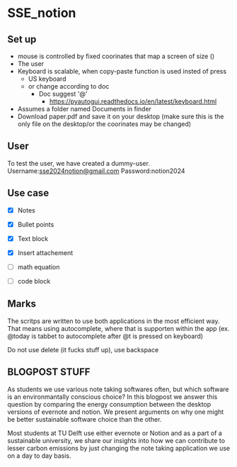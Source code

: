 # SSE_notion

## Set up

- mouse is controlled by fixed coorinates that map a screen of size ()
- The user
- Keyboard is scalable, when copy-paste function is used insted of press
  - US keyboard
  - or change according to doc
    - Doc suggest '@'
      - https://pyautogui.readthedocs.io/en/latest/keyboard.html
- Assumes a folder named Documents in finder 
- Download paper.pdf and save it on your desktop (make sure this is the only file on the desktop/or the coorinates may be changed)

## User

To test the user, we have created a dummy-user.
Username:sse2024notion@gmail.com
Password:notion2024


## Use case
- [x] Notes
- [x] Bullet points
- [x] Text block
- [x] Insert attachement
- [ ] math equation
- [ ] code block


## Marks

The scritps are written to use both applications in the most efficient way. That means using autocomplete, where that is supporten within the app (ex. @today is tabbet to autocomplete after @t is pressed on keyboard)

Do not use delete (it fucks stuff up), use backspace


## BLOGPOST STUFF 
As students we use various note taking softwares often, but which software is an environmantally conscious choice? In this blogpost we answer this question by comparing the energy consumption between the desktop versions of evernote and notion. We present arguments on why one might be better sustainable software choice than the other.

Most students at TU Delft use either evernote or Notion and as a part of a sustainable university, we share our insights into how we can contribute to lesser carbon emissions by just changing the note taking application we use on a day to day basis.







